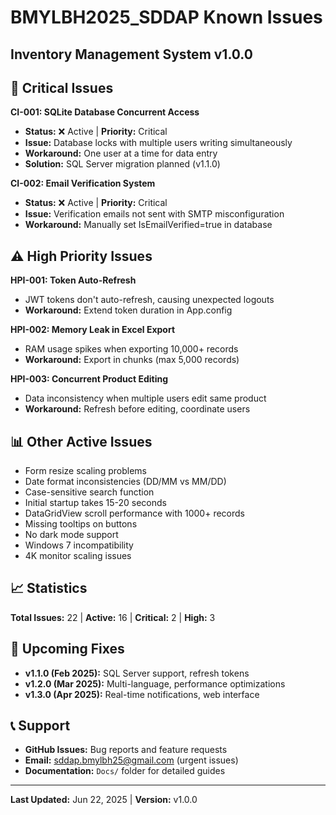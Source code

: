 # BMYLBH2025_SDDAP Known Issues
## Inventory Management System v1.0.0

## 🚨 Critical Issues

**CI-001: SQLite Database Concurrent Access**  
- **Status:** ❌ Active | **Priority:** Critical  
- **Issue:** Database locks with multiple users writing simultaneously  
- **Workaround:** One user at a time for data entry  
- **Solution:** SQL Server migration planned (v1.1.0)

**CI-002: Email Verification System**  
- **Status:** ❌ Active | **Priority:** Critical  
- **Issue:** Verification emails not sent with SMTP misconfiguration  
- **Workaround:** Manually set IsEmailVerified=true in database  

## ⚠️ High Priority Issues

**HPI-001: Token Auto-Refresh**  
- JWT tokens don't auto-refresh, causing unexpected logouts  
- **Workaround:** Extend token duration in App.config  

**HPI-002: Memory Leak in Excel Export**  
- RAM usage spikes when exporting 10,000+ records  
- **Workaround:** Export in chunks (max 5,000 records)  

**HPI-003: Concurrent Product Editing**  
- Data inconsistency when multiple users edit same product  
- **Workaround:** Refresh before editing, coordinate users  

## 📊 Other Active Issues
- Form resize scaling problems
- Date format inconsistencies (DD/MM vs MM/DD)
- Case-sensitive search function
- Initial startup takes 15-20 seconds
- DataGridView scroll performance with 1000+ records
- Missing tooltips on buttons
- No dark mode support
- Windows 7 incompatibility
- 4K monitor scaling issues

## 📈 Statistics
**Total Issues:** 22 | **Active:** 16 | **Critical:** 2 | **High:** 3

## 🚀 Upcoming Fixes
- **v1.1.0 (Feb 2025):** SQL Server support, refresh tokens
- **v1.2.0 (Mar 2025):** Multi-language, performance optimizations
- **v1.3.0 (Apr 2025):** Real-time notifications, web interface

## 📞 Support
- **GitHub Issues:** Bug reports and feature requests
- **Email:** sddap.bmylbh25@gmail.com (urgent issues)
- **Documentation:** `Docs/` folder for detailed guides

---
**Last Updated:** Jun 22, 2025 | **Version:** v1.0.0 